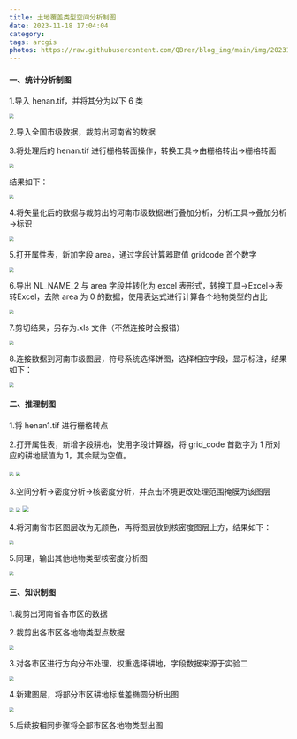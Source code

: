 ```yaml
---
title: 土地覆盖类型空间分析制图
date: 2023-11-18 17:04:04
category:
tags: arcgis
photos: https://raw.githubusercontent.com/QBrer/blog_img/main/img/202311181916659.png
---
```


<!-- more -->

#### 一、统计分析制图 

1.导入 henan.tif，并将其分为以下 6 类

<img src="https://raw.githubusercontent.com/QBrer/blog_img/main/img/202311181916649.png" style="zoom:50%;" />

2.导入全国市级数据，裁剪出河南省的数据

3.将处理后的 henan.tif 进行栅格转面操作，转换工具→由栅格转出→栅格转面

<img src="https://raw.githubusercontent.com/QBrer/blog_img/main/img/202311181916650.png" style="zoom:50%;" />

结果如下：

<img src="https://raw.githubusercontent.com/QBrer/blog_img/main/img/202311181916651.png" style="zoom:50%;" />

4.将矢量化后的数据与裁剪出的河南市级数据进行叠加分析，分析工具→叠加分析→标识

<img src="https://raw.githubusercontent.com/QBrer/blog_img/main/img/202311181916652.png" style="zoom:50%;" />

5.打开属性表，新加字段 area，通过字段计算器取值 gridcode 首个数字

<img src="https://raw.githubusercontent.com/QBrer/blog_img/main/img/202311181916653.png" style="zoom: 50%;" />

6.导出 NL_NAME_2 与 area 字段并转化为 excel 表形式，转换工具→Excel→表转Excel，去除 area 为 0 的数据，使用表达式进行计算各个地物类型的占比

<img src="https://raw.githubusercontent.com/QBrer/blog_img/main/img/202311181916655.png" style="zoom:50%;" />

7.剪切结果，另存为.xls 文件（不然连接时会报错）

<img src="https://raw.githubusercontent.com/QBrer/blog_img/main/img/202311181916656.png" style="zoom: 50%;" />

8.连接数据到河南市级图层，符号系统选择饼图，选择相应字段，显示标注，结果如下：

<img src="https://raw.githubusercontent.com/QBrer/blog_img/main/img/202311181916659.png" style="zoom:50%;" />

#### 二、推理制图 

1.将 henan1.tif 进行栅格转点

2.打开属性表，新增字段耕地，使用字段计算器，将 grid_code 首数字为 1 所对应的耕地赋值为 1，其余赋为空值。

<img src="https://raw.githubusercontent.com/QBrer/blog_img/main/img/202311181916662.png" style="zoom: 50%;" />

<img src="https://raw.githubusercontent.com/QBrer/blog_img/main/img/202311181916632.png" style="zoom: 50%;" />

3.空间分析→密度分析→核密度分析，并点击环境更改处理范围掩膜为该图层

<img src="https://raw.githubusercontent.com/QBrer/blog_img/main/img/202311181916634.png" style="zoom: 50%;" />

<img src="https://raw.githubusercontent.com/QBrer/blog_img/main/img/202311181916636.png" style="zoom:50%;" />

<img src="https://raw.githubusercontent.com/QBrer/blog_img/main/img/202311181916635.png" style="zoom: 67%;" />

4.将河南省市区图层改为无颜色，再将图层放到核密度图层上方，结果如下：

<img src="https://raw.githubusercontent.com/QBrer/blog_img/main/img/202311181916637.png" style="zoom: 50%;" />

5.同理，输出其他地物类型核密度分析图

<img src="https://raw.githubusercontent.com/QBrer/blog_img/main/img/202311181928234.png" style="zoom:50%;" />

#### 三、知识制图 

1.裁剪出河南省各市区的数据

2.裁剪出各市区各地物类型点数据

<img src="https://raw.githubusercontent.com/QBrer/blog_img/main/img/202311181929454.png" style="zoom:50%;" />

3.对各市区进行方向分布处理，权重选择耕地，字段数据来源于实验二

<img src="https://raw.githubusercontent.com/QBrer/blog_img/main/img/202311181916647.png" style="zoom:50%;" />

4.新建图层，将部分市区耕地标准差椭圆分析出图

<img src="https://raw.githubusercontent.com/QBrer/blog_img/main/img/202311181916648.png" style="zoom:50%;" />

5.后续按相同步骤将全部市区各地物类型出图